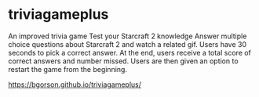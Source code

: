 # triviagameplus
An improved trivia game
Test your Starcraft 2 knowledge
Answer multiple choice questions about Starcraft 2 and watch a related gif.
Users have 30 seconds to pick a correct answer.
At the end, users receive a total score of correct answers and number missed.
Users are then given an option to restart the game from the beginning. 

https://bgorson.github.io/triviagameplus/
